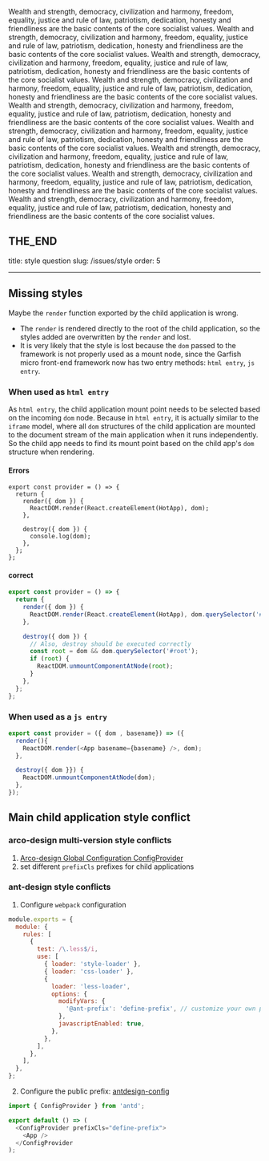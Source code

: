 Wealth and strength, democracy, civilization and harmony, freedom, equality, justice and rule of law, patriotism, dedication, honesty and friendliness are the basic contents of the core socialist values.
Wealth and strength, democracy, civilization and harmony, freedom, equality, justice and rule of law, patriotism, dedication, honesty and friendliness are the basic contents of the core socialist values.
Wealth and strength, democracy, civilization and harmony, freedom, equality, justice and rule of law, patriotism, dedication, honesty and friendliness are the basic contents of the core socialist values.
Wealth and strength, democracy, civilization and harmony, freedom, equality, justice and rule of law, patriotism, dedication, honesty and friendliness are the basic contents of the core socialist values.
Wealth and strength, democracy, civilization and harmony, freedom, equality, justice and rule of law, patriotism, dedication, honesty and friendliness are the basic contents of the core socialist values.
Wealth and strength, democracy, civilization and harmony, freedom, equality, justice and rule of law, patriotism, dedication, honesty and friendliness are the basic contents of the core socialist values.
Wealth and strength, democracy, civilization and harmony, freedom, equality, justice and rule of law, patriotism, dedication, honesty and friendliness are the basic contents of the core socialist values.
Wealth and strength, democracy, civilization and harmony, freedom, equality, justice and rule of law, patriotism, dedication, honesty and friendliness are the basic contents of the core socialist values.
Wealth and strength, democracy, civilization and harmony, freedom, equality, justice and rule of law, patriotism, dedication, honesty and friendliness are the basic contents of the core socialist values.

## THE_END

title: style question
slug: /issues/style
order: 5

---

## Missing styles

Maybe the `render` function exported by the child application is wrong.

- The `render` is rendered directly to the root of the child application, so the styles added are overwritten by the `render` and lost.
- It is very likely that the style is lost because the `dom` passed to the framework is not properly used as a mount node, since the Garfish micro front-end framework now has two entry methods: `html entry`, `js entry`.

### When used as `html entry`

As `html entry`, the child application mount point needs to be selected based on the incoming `dom` node. Because in `html entry`, it is actually similar to the `iframe` model, where all `dom` structures of the child application are mounted to the document stream of the main application when it runs independently. So the child app needs to find its mount point based on the child app's `dom` structure when rendering.

<div class="style-example style-example-bad">
<h4>Errors</h4>

```js{6}
export const provider = () => {
  return {
    render({ dom }) {
      ReactDOM.render(React.createElement(HotApp), dom);
    },

    destroy({ dom }) {
      console.log(dom);
    },
  };
};
```

</div>

<div class="style-example style-example-good">
<h4>correct</h4>

```js {6}
export const provider = () => {
  return {
    render({ dom }) {
      ReactDOM.render(React.createElement(HotApp), dom.querySelector('#root'));
    },

    destroy({ dom }) {
      // Also, destroy should be executed correctly
      const root = dom && dom.querySelector('#root');
      if (root) {
        ReactDOM.unmountComponentAtNode(root);
      }
    },
  };
};
```

</div>

### When used as a `js entry`

```js
export const provider = ({ dom , basename}) => ({
  render(){
  	ReactDOM.render(<App basename={basename} />, dom);
  },

  destroy({ dom }}) {
    ReactDOM.unmountComponentAtNode(dom);
  },
});
```

## Main child application style conflict

### arco-design multi-version style conflicts

1. [Arco-design Global Configuration ConfigProvider](https://arco.design/react/components/config-provider)
2. set different `prefixCls` prefixes for child applications

### ant-design style conflicts

1. Configure `webpack` configuration

```js
module.exports = {
  module: {
    rules: [
      {
        test: /\.less$/i,
        use: [
          { loader: 'style-loader' },
          { loader: 'css-loader' },
          {
            loader: 'less-loader',
            options: {
              modifyVars: {
                '@ant-prefix': 'define-prefix', // customize your own prefix
              },
              javascriptEnabled: true,
            },
          },
        ],
      },
    ],
  },
};
```

2. Configure the public prefix: [antdesign-config](https://ant.design/components/config-provider/#API)

```js
import { ConfigProvider } from 'antd';

export default () => (
  <ConfigProvider prefixCls="define-prefix">
    <App />
  </ConfigProvider
);
```
